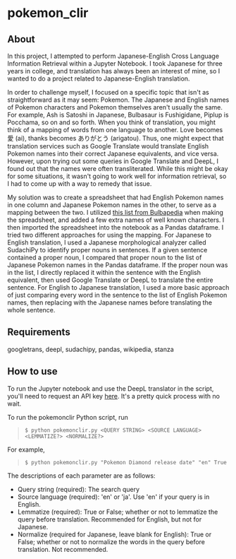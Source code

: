 # pokemon_clir

## About
In this project, I attempted to perform Japanese-English Cross Language Information Retrieval within a Jupyter Notebook. I took Japanese for three years in college, and translation has always been an interest of mine, so I wanted to do a project related to Japanese-English translation.

In order to challenge myself, I focused on a specific topic that isn't as straightforward as it may seem: Pokemon. The Japanese and English names of Pokemon characters and Pokemon themselves aren't usually the same. For example, Ash is Satoshi in Japanese, Bulbasaur is Fushigidane, Piplup is Pocchama, so on and so forth. When you think of translation, you might think of a mapping of words from one language to another. Love becomes 愛 (ai), thanks becomes ありがとう (arigatou). Thus, one might expect that translation services such as Google Translate would translate English Pokemon names into their correct Japanese equivalents, and vice versa. However, upon trying out some queries in Google Translate and DeepL, I found out that the names were often transliterated. While this might be okay for some situations, it wasn't going to work well for information retrieval, so I had to come up with a way to remedy that issue. 

My solution was to create a spreadsheet that had English Pokemon names in one column and Japanese Pokemon names in the other, to serve as a mapping between the two. I utilized [this list from Bulbapedia](https://bulbapedia.bulbagarden.net/wiki/List_of_Japanese_Pok%C3%A9mon_names) when making the spreadsheet, and added a few extra names of well known characters. I then imported the spreadsheet into the notebook as a Pandas dataframe. 
I tried two different approaches for using the mapping. For Japanese to English translation, I used a Japanese morphological analyzer called SudachiPy to identify proper nouns in sentences. If a given sentence contained a proper noun, I compared that proper noun to the list of Japanese Pokemon names in the Pandas dataframe. If the proper noun was in the list, I directly replaced it within the sentence with the English equivalent, then used Google Translate or DeepL to translate the entire sentence. For English to Japanese translation, I used a more basic approach of just comparing every word in the sentence to the list of English Pokemon names, then replacing with the Japanese names before translating the whole sentence.

## Requirements

googletrans, deepl, sudachipy, pandas, wikipedia, stanza

## How to use

To run the Jupyter notebook and use the DeepL translator in the script, you'll need to request an API key [here](https://support.deepl.com/hc/en-us/articles/360020695820-API-Key-for-DeepL-s-API). It's a pretty quick process with no wait. 

To run the pokemonclir Python script, run 
> ` $ python pokemonclir.py <QUERY STRING> <SOURCE LANGUAGE> <LEMMATIZE?> <NORMALIZE?> `

For example,
> ` $ python pokemonclir.py "Pokemon Diamond release date" "en" True `

The descriptions of each parameter are as follows:
* Query string (required): The search query
* Source language (required): 'en' or 'ja'. Use 'en' if your query is in English.
* Lemmatize (required): True or False; whether or not to lemmatize the query before translation. Recommended for English, but not for Japanese.
* Normalize (required for Japanese, leave blank for English): True or False; whether or not to normalize the words in the query before translation. Not recommended.

